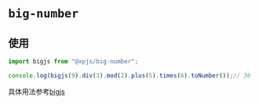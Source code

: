 # `big-number`

## 使用

```js
import bigjs from "@xpjs/big-number";

console.log(bigjs(9).div(3).mod(2).plus(5).times(6).toNumber());// 36
```

具体用法参考[bigjs](https://mikemcl.github.io/big.js/)
